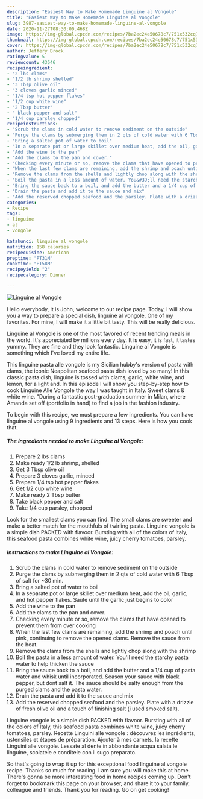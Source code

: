```yaml
---
description: "Easiest Way to Make Homemade Linguine al Vongole"
title: "Easiest Way to Make Homemade Linguine al Vongole"
slug: 3987-easiest-way-to-make-homemade-linguine-al-vongole
date: 2020-11-27T08:30:00.468Z
image: https://img-global.cpcdn.com/recipes/7ba2ec24e50678c7/751x532cq70/linguine-al-vongole-recipe-main-photo.jpg
thumbnail: https://img-global.cpcdn.com/recipes/7ba2ec24e50678c7/751x532cq70/linguine-al-vongole-recipe-main-photo.jpg
cover: https://img-global.cpcdn.com/recipes/7ba2ec24e50678c7/751x532cq70/linguine-al-vongole-recipe-main-photo.jpg
author: Jeffery Brock
ratingvalue: 5
reviewcount: 43546
recipeingredient:
- "2 lbs clams"
- "1/2 lb shrimp shelled"
- "3 Tbsp olive oil"
- "3 cloves garlic minced"
- "1/4 tsp hot pepper flakes"
- "1/2 cup white wine"
- "2 Tbsp butter"
- " black pepper and salt"
- "1/4 cup parsley chopped"
recipeinstructions:
- "Scrub the clams in cold water to remove sediment on the outside"
- "Purge the clams by submerging them in 2 qts of cold water with 6 Tbsp of salt for ~30 min."
- "Bring a salted pot of water to boil"
- "In a separate pot or large skillet over medium heat, add the oil, garlic, and hot pepper flakes. Saute until the garlic just begins to color"
- "Add the wine to the pan"
- "Add the clams to the pan and cover."
- "Checking every minute or so, remove the clams that have opened to prevent them from over cooking"
- "When the last few clams are remaining, add the shrimp and poach until pink, continuing to remove the opened clams. Remove the sauce from the heat."
- "Remove the clams from the shells and lightly chop along with the shrimp"
- "Boil the pasta in a less amount of water. You&#39;ll need the starchy pasta water to help thicken the sauce"
- "Bring the sauce back to a boil, and add the butter and a 1/4 cup of pasta water and whisk until incorporated. Season your sauce with black pepper, but dont salt it. The sauce should be salty enough from the purged clams and the pasta water."
- "Drain the pasta and add it to the sauce and mix"
- "Add the reserved chopped seafood and the parsley. Plate with a drizzle of fresh olive oil and a touch of finishing salt (i used smoked salt)."
categories:
- Recipe
tags:
- linguine
- al
- vongole

katakunci: linguine al vongole 
nutrition: 158 calories
recipecuisine: American
preptime: "PT31M"
cooktime: "PT58M"
recipeyield: "2"
recipecategory: Dinner

---
```



![Linguine al Vongole](https://img-global.cpcdn.com/recipes/7ba2ec24e50678c7/751x532cq70/linguine-al-vongole-recipe-main-photo.jpg)

Hello everybody, it is John, welcome to our recipe page. Today, I will show you a way to prepare a special dish, linguine al vongole. One of my favorites. For mine, I will make it a little bit tasty. This will be really delicious.

Linguine al Vongole is one of the most favored of recent trending meals in the world. It's appreciated by millions every day. It is easy, it is fast, it tastes yummy. They are fine and they look fantastic. Linguine al Vongole is something which I've loved my entire life.

This linguine pasta alle vongole is my Sicilian hubby&#39;s version of pasta with clams, the iconic Neapolitan seafood pasta dish loved by so many! In this classic pasta dish, linguine is tossed with clams, garlic, white wine, and lemon, for a light and. In this episode I will show you step-by-step how to cook Linguine Alle Vongole the way I was taught in Italy. Sweet clams &amp; white wine. &#34;During a fantastic post-graduation summer in Milan, where Amanda set off (portfolio in hand) to find a job in the fashion industry.


To begin with this recipe, we must prepare a few ingredients. You can have linguine al vongole using 9 ingredients and 13 steps. Here is how you cook that.

<!--inarticleads1-->

##### The ingredients needed to make Linguine al Vongole:

1. Prepare 2 lbs clams
1. Make ready 1/2 lb shrimp, shelled
1. Get 3 Tbsp olive oil
1. Prepare 3 cloves garlic, minced
1. Prepare 1/4 tsp hot pepper flakes
1. Get 1/2 cup white wine
1. Make ready 2 Tbsp butter
1. Take  black pepper and salt
1. Take 1/4 cup parsley, chopped


Look for the smallest clams you can find. The small clams are sweeter and make a better match for the mouthfuls of twirling pasta. Linguine vongole is a simple dish PACKED with flavoor. Bursting with all of the colors of Italy, this seafood pasta combines white wine, juicy cherry tomatoes, parsley. 

<!--inarticleads2-->

##### Instructions to make Linguine al Vongole:

1. Scrub the clams in cold water to remove sediment on the outside
1. Purge the clams by submerging them in 2 qts of cold water with 6 Tbsp of salt for ~30 min.
1. Bring a salted pot of water to boil
1. In a separate pot or large skillet over medium heat, add the oil, garlic, and hot pepper flakes. Saute until the garlic just begins to color
1. Add the wine to the pan
1. Add the clams to the pan and cover.
1. Checking every minute or so, remove the clams that have opened to prevent them from over cooking
1. When the last few clams are remaining, add the shrimp and poach until pink, continuing to remove the opened clams. Remove the sauce from the heat.
1. Remove the clams from the shells and lightly chop along with the shrimp
1. Boil the pasta in a less amount of water. You&#39;ll need the starchy pasta water to help thicken the sauce
1. Bring the sauce back to a boil, and add the butter and a 1/4 cup of pasta water and whisk until incorporated. Season your sauce with black pepper, but dont salt it. The sauce should be salty enough from the purged clams and the pasta water.
1. Drain the pasta and add it to the sauce and mix
1. Add the reserved chopped seafood and the parsley. Plate with a drizzle of fresh olive oil and a touch of finishing salt (i used smoked salt).


Linguine vongole is a simple dish PACKED with flavoor. Bursting with all of the colors of Italy, this seafood pasta combines white wine, juicy cherry tomatoes, parsley. Recette Linguini alle vongole : découvrez les ingrédients, ustensiles et étapes de préparation. Ajouter à mes carnets. la recette Linguini alle vongole. Lessate al dente in abbondante acqua salata le linguine, scolatele e conditele con il sugo preparato. 

So that's going to wrap it up for this exceptional food linguine al vongole recipe. Thanks so much for reading. I am sure you will make this at home. There's gonna be more interesting food in home recipes coming up. Don't forget to bookmark this page on your browser, and share it to your family, colleague and friends. Thank you for reading. Go on get cooking!
